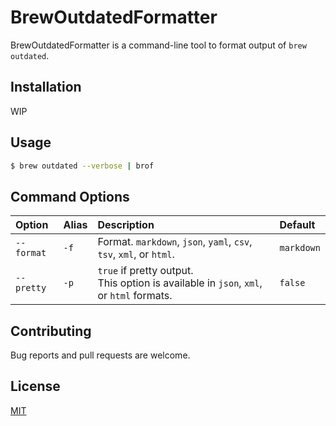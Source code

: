 # BrewOutdatedFormatter

BrewOutdatedFormatter is a command-line tool to format output of `brew outdated`.

## Installation

WIP

## Usage

```sh
$ brew outdated --verbose | brof
```

## Command Options

| Option | Alias | Description | Default |
| :----- | :---- | :---------- | :------ |
| `--format` | `-f` | Format. `markdown`, `json`, `yaml`, `csv`, `tsv`, `xml`, or `html`. | `markdown` |
| `--pretty` | `-p` | `true` if pretty output.<br>This option is available in `json`, `xml`, or `html` formats. | `false` |

## Contributing

Bug reports and pull requests are welcome.

## License

[MIT](LICENSE.txt)
